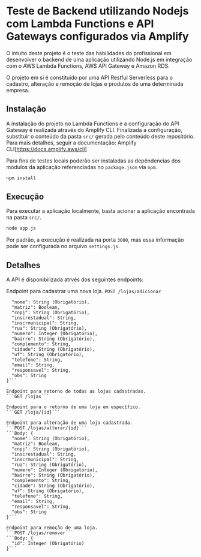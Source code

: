 # Teste de Backend utilizando Nodejs com Lambda Functions e API Gateways configurados via Amplify
O intuito deste projeto é o teste das habilidades do profissional em desenvolver o backend de uma aplicação utilizando Node.js em integração com o AWS Lambda Functions, AWS API Gateway e Amazon RDS.

O projeto em si é constituido por uma API Restful Serverless para o cadastro, alteração e remoção de lojas e produtos de uma determinada empresa.

## Instalação
A instalação do projeto no Lambda Functions e a configuração do API Gateway é realizada através do Amplify CLI.
Finalizada a configuração, substituir o conteúdo da pasta ```src/``` gerada pelo conteúdo deste repositório.
Para mais detalhes, seguir a documentação:
Amplify CLI[https://docs.amplify.aws/cli]

Para fins de testes locais poderão ser instaladas as depêndencias dos módulos da aplicação referenciadas no ```package.json``` via ```npm```.

```bash
npm install
```

## Execução
Para executar a aplicação localmente, basta acionar a aplicação encontrada na pasta ```src/```.

```bash
node app.js
```

Por padrão, a execução é realizada na porta ```3000```, mas essa informação pode ser configurada no arquivo ```settings.js```.

## Detalhes
A API é disponibilizada atrvés dos seguintes endpoints:

Endpoint para cadastrar uma nova loja.
```POST /lojas/adicionar```
```Body: {
  "nome": String (Obrigatório),
  "matriz": Boolean,
  "cnpj": String (Obrigatório),
  "inscrestadual": String,
  "inscrmunicipal": String,
  "rua": String (Obrigatório),
  "numero": Integer (Obrigatório),
  "bairro": String (Obrigatório),
  "complemento": String,
  "cidade": String (Obrigatório),
  "uf": String (Obrigatório),
  "telefone": String,
  "email": String,
  "responsavel": String,
  "obs": String
}```

Endpoint para retorno de todas as lojas cadastradas.
```GET /lojas```

Endpoint para o retorno de uma loja em específico.
```GET /loja/{id}```

Endpoint para alteração de uma loja cadastrada.
```POST /lojas/alterar/{id}```
```Body: {
  "nome": String (Obrigatório),
  "matriz": Boolean,
  "cnpj": String (Obrigatório),
  "inscrestadual": String,
  "inscrmunicipal": String,
  "rua": String (Obrigatório),
  "numero": Integer (Obrigatório),
  "bairro": String (Obrigatório),
  "complemento": String,
  "cidade": String (Obrigatório),
  "uf": String (Obrigatório),
  "telefone": String,
  "email": String,
  "responsavel": String,
  "obs": String
}```

Endpoint para remoção de uma loja.
```POST /lojas/remover```
```Body: {
  "id": Integer (Obrigatório)
}```
